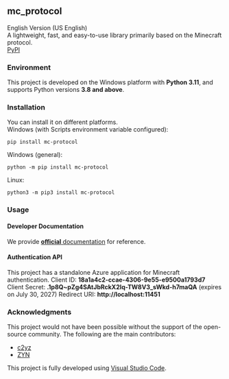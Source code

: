 ## mc_protocol

English Version (US English)  
A lightweight, fast, and easy-to-use library primarily based on the Minecraft protocol.  
[PyPI](https://pypi.org/project/mc-protocol/)

### Environment
This project is developed on the Windows platform with **Python 3.11**, and supports Python versions **3.8 and above**.

### Installation
You can install it on different platforms.  
Windows (with Scripts environment variable configured):  

```
pip install mc-protocol
```

Windows (general):  

```
python -m pip install mc-protocol
```

Linux:
```shell
python3 -m pip3 install mc-protocol
```

### Usage

#### Developer Documentation

We provide [**official** documentation](https://github.com/MCSLTeam/mc_protocol/wiki) for reference.

#### Authentication API

This project has a standalone Azure application for Minecraft authentication.
 Client ID: **18a1a4c2-ccae-4306-9e55-e9500a1793d7**
 Client Secret: **.1p8Q~pZg4SAtJbRckX2Iq-TW8V3_sWkd-h7maQA** (expires on July 30, 2027)
 Redirect URI: **http://localhost:11451**

### Acknowledgments

This project would not have been possible without the support of the open-source community. The following are the main contributors:

- [c2yz](https://github.com/c2yz-awa)
- [ZYN](https://github.com/xxZYNxx)

This project is fully developed using [Visual Studio Code](https://github.com/microsoft/vscode).